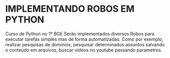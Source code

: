 # IMPLEMENTANDO ROBOS EM PYTHON
Curso de Python no 1º BGE
Serão implementados diversos Robos para executar tarefas simples mas de forma automatizadas. Como por exemplo, realizar pesquisas de domínios, pesquisar determinados assuntos salvando o conteúdo em arquivos, buscar vídeos no youtube passando parametros.
